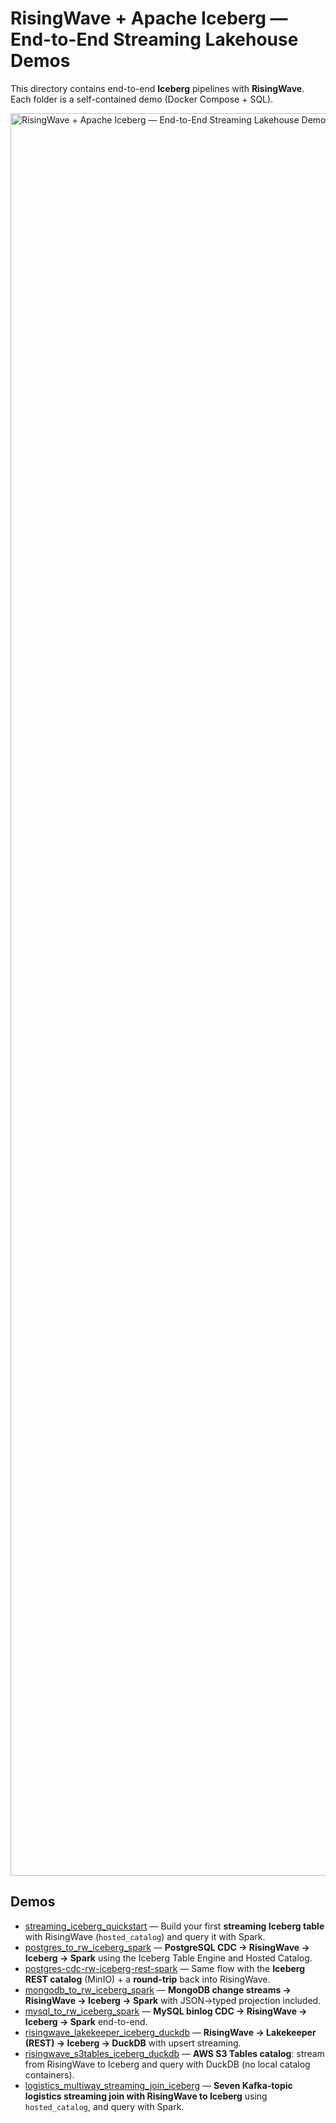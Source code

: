 # RisingWave + Apache Iceberg — End-to-End Streaming Lakehouse Demos
This directory contains end-to-end **Iceberg** pipelines with **RisingWave**. Each folder is a self-contained demo (Docker Compose + SQL).

<img width="3166" height="2820" alt="RisingWave + Apache Iceberg — End-to-End Streaming Lakehouse Demos" src="https://github.com/user-attachments/assets/b0d92a29-6dc7-4277-a381-579c8d628314" />

## Demos
- [streaming_iceberg_quickstart](./streaming_iceberg_quickstart/) — Build your first **streaming Iceberg table** with RisingWave (`hosted_catalog`) and query it with Spark.
- [postgres_to_rw_iceberg_spark](./postgres_to_rw_iceberg_spark/) — **PostgreSQL CDC → RisingWave → Iceberg → Spark** using the Iceberg Table Engine and Hosted Catalog.
- [postgres-cdc-rw-iceberg-rest-spark](./postgres-cdc-rw-iceberg-rest-spark/) — Same flow with the **Iceberg REST catalog** (MinIO) + a **round-trip** back into RisingWave.
- [mongodb_to_rw_iceberg_spark](./mongodb_to_rw_iceberg_spark/) — **MongoDB change streams → RisingWave → Iceberg → Spark** with JSON→typed projection included.
- [mysql_to_rw_iceberg_spark](./mysql_to_rw_iceberg_spark/) — **MySQL binlog CDC → RisingWave → Iceberg → Spark** end-to-end.
- [risingwave_lakekeeper_iceberg_duckdb](./risingwave_lakekeeper_iceberg_duckdb/) — **RisingWave → Lakekeeper (REST) → Iceberg → DuckDB** with upsert streaming.
- [risingwave_s3tables_iceberg_duckdb](./risingwave_s3tables_iceberg_duckdb/) — **AWS S3 Tables catalog**: stream from RisingWave to Iceberg and query with DuckDB (no local catalog containers).
- [logistics_multiway_streaming_join_iceberg](./logistics_multiway_streaming_join_iceberg/) — **Seven Kafka-topic logistics streaming join with RisingWave to Iceberg** using `hosted_catalog`, and query with Spark.
